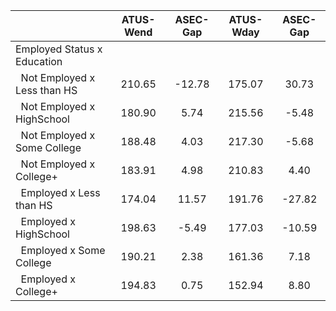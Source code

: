 
|                      |    ATUS-Wend |     ASEC-Gap |    ATUS-Wday |     ASEC-Gap |
| -------------------- | :----------: | :----------: | :----------: | :----------: |
| Employed Status x Education |              |              |              |              |
| &nbsp;&nbsp;Not Employed x Less than HS |       210.65 |       -12.78 |       175.07 |        30.73 |
| &nbsp;&nbsp;Not Employed x HighSchool |       180.90 |         5.74 |       215.56 |        -5.48 |
| &nbsp;&nbsp;Not Employed x Some College |       188.48 |         4.03 |       217.30 |        -5.68 |
| &nbsp;&nbsp;Not Employed x College+ |       183.91 |         4.98 |       210.83 |         4.40 |
| &nbsp;&nbsp;Employed x Less than HS |       174.04 |        11.57 |       191.76 |       -27.82 |
| &nbsp;&nbsp;Employed x HighSchool |       198.63 |        -5.49 |       177.03 |       -10.59 |
| &nbsp;&nbsp;Employed x Some College |       190.21 |         2.38 |       161.36 |         7.18 |
| &nbsp;&nbsp;Employed x College+ |       194.83 |         0.75 |       152.94 |         8.80 |

